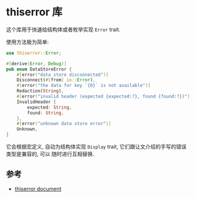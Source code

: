 # thiserror 库

这个库用于快速给结构体或者枚举实现 `Error` trait.

使用方法极为简单:

```rust
use thiserror::Error;

#[derive(Error, Debug)]
pub enum DataStoreError {
    #[error("data store disconnected")]
    Disconnect(#[from] io::Error),
    #[error("the data for key `{0}` is not available")]
    Redaction(String),
    #[error("invalid header (expected {expected:?}, found {found:?})")]
    InvalidHeader {
        expected: String,
        found: String,
    },
    #[error("unknown data store error")]
    Unknown,
}
```

它会根据宏定义, 自动为结构体实现 `Display` trait, 它们跟让文介绍的手写的错误类型是兼容的, 可以
随时进行互相替换.

## 参考

- [thiserror document](https://docs.rs/thiserror/latest/thiserror/)